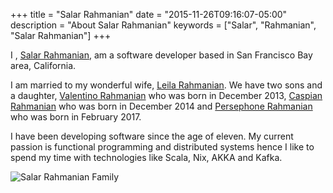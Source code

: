 +++
title = "Salar Rahmanian"
date = "2015-11-26T09:16:07-05:00"
description = "About Salar Rahmanian"
keywords = ["Salar", "Rahmanian", "Salar Rahmanian"]
+++

I , [Salar Rahmanian](https://www.softinio.com), am a software developer based in San Francisco Bay area, California.

I am married to my wonderful wife, [Leila Rahmanian](https://www.rahmanian.xyz/categories/leila-rahmanian/). We have two sons and a daughter, [Valentino Rahmanian](https://www.rahmanian.xyz/categories/valentino-rahmanian/) who was born in December 2013, [Caspian Rahmanian](https://www.rahmanian.xyz/categories/caspian-rahmanian/) who was born in December 2014 and [Persephone Rahmanian](https://www.rahmanian.xyz/categories/persephone-rahmanian/) who was born in February 2017.

I have been developing software since the age of eleven. My current passion is functional programming and distributed systems hence I like to spend my time with technologies like Scala, Nix, AKKA and Kafka.

![Salar Rahmanian Family](/img/SalarRahmanianFamily.jpg)

